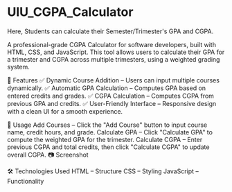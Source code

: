 # UIU_CGPA_Calculator
Here, Students can calculate their Semester/Trimester's GPA and CGPA. 

A professional-grade CGPA Calculator for software developers, built with HTML, CSS, and JavaScript. This tool allows users to calculate their GPA for a trimester and CGPA across multiple trimesters, using a weighted grading system.

🚀 Features
✅ Dynamic Course Addition – Users can input multiple courses dynamically.
✅ Automatic GPA Calculation – Computes GPA based on entered credits and grades.
✅ CGPA Calculation – Computes CGPA from previous GPA and credits.
✅ User-Friendly Interface – Responsive design with a clean UI for a smooth experience.

📌 Usage
Add Courses – Click the "Add Course" button to input course name, credit hours, and grade.
Calculate GPA – Click "Calculate GPA" to compute the weighted GPA for the trimester.
Calculate CGPA – Enter previous CGPA and total credits, then click "Calculate CGPA" to update overall CGPA.
📷 Screenshot

🛠️ Technologies Used
HTML – Structure
CSS – Styling
JavaScript – Functionality
